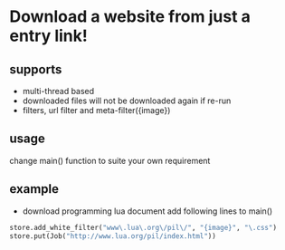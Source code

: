 # Download a website from just a entry link!


## supports

* multi-thread based
* downloaded files will not be downloaded again if re-run
* filters, url filter and meta-filter({image})


## usage

change main() function to suite your own requirement

## example

* download programming lua document
add following lines to main()

```python
store.add_white_filter("www\.lua\.org\/pil\/", "{image}", "\.css")
store.put(Job("http://www.lua.org/pil/index.html"))
```
